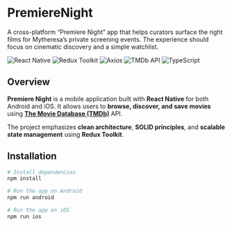 # PremiereNight
A cross-platform “Premiere Night” app that helps curators surface the right films for Mytheresa’s private screening events. The experience should focus on cinematic discovery and a simple watchlist.

![React Native](https://img.shields.io/badge/React%20Native-20232A?style=for-the-badge&logo=react&logoColor=61DAFB)
![Redux Toolkit](https://img.shields.io/badge/Redux%20Toolkit-593D88?style=for-the-badge&logo=redux&logoColor=white)
![Axios](https://img.shields.io/badge/Axios-5A29E4?style=for-the-badge&logo=axios&logoColor=white)
![TMDb API](https://img.shields.io/badge/TMDb%20API-01B4E4?style=for-the-badge&logo=themoviedatabase&logoColor=white)
![TypeScript](https://img.shields.io/badge/TypeScript-007ACC?style=for-the-badge&logo=typescript&logoColor=white)

## Overview

**Premiere Night** is a mobile application built with **React Native** for both Android and iOS.
It allows users to **browse, discover, and save movies** using **[The Movie Database (TMDb)](https://www.themoviedb.org/)** API.

The project emphasizes **clean architecture**, **SOLID principles**, and **scalable state management** using **Redux Toolkit**.


## Installation

```bash
# Install dependencies
npm install

# Run the app on Android
npm run android

# Run the app on iOS
npm run ios